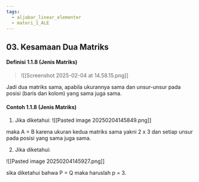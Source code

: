 ```yaml
---
tags:
  - aljabar_linear_elementer
  - materi_1_ALE
---
```

## 03. Kesamaan Dua Matriks

#### Definisi 1.1.8 (Jenis Matriks)

> ![[Screenshot 2025-02-04 at 14.58.15.png]]


Jadi dua matriks sama, apabila ukurannya sama dan unsur-unsur pada posisi (baris dan kolom) yang sama juga sama.

#### Contoh 1.1.8 (Jenis Matriks)

1. Jika diketahui:
![[Pasted image 20250204145849.png]]

maka A = B karena ukuran kedua matriks sama yakni 2 x 3 dan setiap unsur pada posisi yang sama juga sama.


2. Jika diketahui:

![[Pasted image 20250204145927.png]]

sika diketahui bahwa P = Q maka haruslah p = 3.


